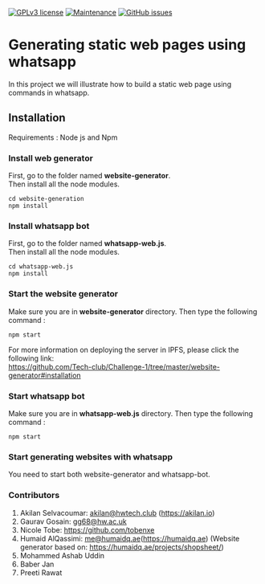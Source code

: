 [![GPLv3 license](https://img.shields.io/badge/License-GPLv3-blue.svg)](http://perso.crans.org/besson/LICENSE.html)
[![Maintenance](https://img.shields.io/badge/Maintained%3F-yes-green.svg)](https://GitHub.com/Naereen/StrapDown.js/graphs/commit-activity)
[![GitHub issues](https://img.shields.io/github/issues/Naereen/StrapDown.js.svg)](https://GitHub.com/Naereen/StrapDown.js/issues/)


# Generating static web pages using whatsapp 
In this project we will illustrate how to build a static web page using commands in whatsapp. 

## Installation
Requirements : Node js and Npm 

### Install web generator

First, go to the folder named **website-generator**.  
Then install all the node modules.
``` 
cd website-generation   
npm install
```

### Install whatsapp bot

First, go to the folder named **whatsapp-web.js**.  
Then install all the node modules.

``` 
cd whatsapp-web.js
npm install 
```

### Start the website generator
Make sure you are in **website-generator** directory. Then type the following command :
```
npm start
```
For more information on deploying the server in IPFS, please click the following link:  
https://github.com/Tech-club/Challenge-1/tree/master/website-generator#installation

### Start whatsapp bot

Make sure you are in **whatsapp-web.js** directory. Then type the following command :
```
npm start
```

### Start generating websites with whatsapp

You need to start both website-generator and whatsapp-bot.



### Contributors 
1. Akilan Selvacoumar: akilan@hwtech.club (https://akilan.io)
2. Gaurav Gosain: gg68@hw.ac.uk
3. Nicole Tobe: https://github.com/tobenxe
4. Humaid AlQassimi: me@humaidq.ae(https://humaidq.ae)
   (Website generator based on: https://humaidq.ae/projects/shopsheet/)
5. Mohammed Ashab Uddin
6. Baber Jan
7. Preeti Rawat
